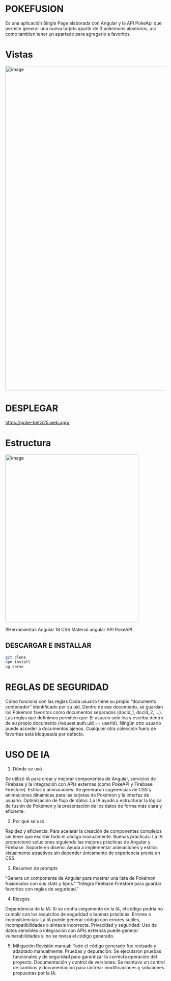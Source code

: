 # POKEFUSION

Es una aplicación Single Page elaborada con Angular y la API PokeApi que permite generar una nueva tarjeta apartir de 3 pokemons aleatorios, asi como tambien tener un apartado para agregarlo a favoritos.

# Vistas
<img width="1864" height="1015" alt="image" src="https://github.com/user-attachments/assets/bf08fcb3-3c14-4aae-a5f7-f3616e015df3" />

# DESPLEGAR
https://poke-betzi25.web.app/

# Estructura 
<img width="418" height="525" alt="image" src="https://github.com/user-attachments/assets/f0b93a9e-4e18-46d3-97cd-6bd98670683e" />


#Herramientas
Angular 18
CSS
Material angular
API PokeAPI

## DESCARGAR E INSTALLAR
```bash
git clone
npm install
ng serve
```
# REGLAS DE SEGURIDAD
Cómo funciona con las reglas
Cada usuario tiene su propio “documento contenedor” identificado por su uid.
Dentro de ese documento, se guardan los Pokémon favoritos como documentos separados (docId_1, docId_2, …).
Las reglas que definimos permiten que:
El usuario solo lea y escriba dentro de su propio documento (request.auth.uid == userId).
Ningún otro usuario puede acceder a documentos ajenos.
Cualquier otra colección fuera de favorites está bloqueada por defecto.

# USO DE IA
1. Dónde se usó

Se utilizó IA para crear y mejorar componentes de Angular, servicios de Firebase y la integración con APIs externas (como PokeAPI y Firebase Firestore).
Estilos y animaciones: Se generaron sugerencias de CSS y animaciones dinámicas para las tarjetas de Pokémon y la interfaz de usuario.
Optimización de flujo de datos: La IA ayudó a estructurar la lógica de fusión de Pokémon y la presentación de los datos de forma más clara y eficiente.

2. Por qué se usó

Rapidez y eficiencia: Para acelerar la creación de componentes complejos sin tener que escribir todo el código manualmente.
Buenas prácticas: La IA proporcionó soluciones siguiendo las mejores prácticas de Angular y Firebase.
Soporte en diseño: Ayuda a implementar animaciones y estilos visualmente atractivos sin depender únicamente de experiencia previa en CSS.

3. Resumen de prompts

"Genera un componente de Angular para mostrar una lista de Pokémon fusionados con sus stats y tipos."
"Integra Firebase Firestore para guardar favoritos con reglas de seguridad."

4. Riesgos

Dependencia de la IA: Si se confía ciegamente en la IA, el código podría no cumplir con los requisitos de seguridad o buenas prácticas.
Errores o inconsistencias: La IA puede generar código con errores sutiles, incompatibilidades o sintaxis incorrecta.
Privacidad y seguridad: Uso de datos sensibles o integración con APIs externas puede generar vulnerabilidades si no se revisa el código generado.

5. Mitigación
Revisión manual: Todo el código generado fue revisado y adaptado manualmente.
Pruebas y depuración: Se ejecutaron pruebas funcionales y de seguridad para garantizar la correcta operación del proyecto.
Documentación y control de versiones: Se mantuvo un control de cambios y documentación para rastrear modificaciones y soluciones propuestas por la IA.

